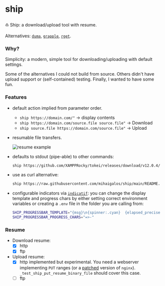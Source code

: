 # ship

⛵ Ship: a download/upload tool with resume.

Alternatives:
[`duma`](https://github.com/mattgathu/duma), [`grapple`](https://github.com/daveallie/grapple), [`rget`](https://github.com/Arcterus/rget).

### Why?
Simplicity: a modern, simple tool for downloading/uploading with default settings.

Some of the alternatives I could not build from source.
Others didn't have upload support or (self-contained) testing.
Finally, I wanted to have some fun.

### Features
* default action implied from parameter order.
  * `ship https://domain.com/"` -> display contents
  * `ship https://domain.com/source.file source.file"` -> Download
  * `ship source.file https://domain.com/source.file"` -> Upload

* resumable file transfers.

  ![resume example](screenshots/ship.gif)
* defaults to stdout (pipe-able) to other commands:
  ```bash
  ship https://github.com/XAMPPRocky/tokei/releases/download/v12.0.4/tokei-x86_64-unknown-linux-gnu.tar.gz | tar xvz
  ```
* use as curl alternative:
  ```bash
  ship https://raw.githubusercontent.com/mihaigalos/ship/main/README.md
  ```
* configurable indicators via [`indicatif`](https://crates.io/crates/indicatif): you can change the display template and progress chars by either setting correct environment variables or creating a `.env` file in the folder you are calling from:
  ```bash
  SHIP_PROGRESSBAR_TEMPLATE="{msg}\n{spinner:.cyan}  {elapsed_precise} ▕{bar:.white}▏ {bytes}/{total_bytes}  {bytes_per_sec}  ETA {eta}."
  SHIP_PROGRESSBAR_PROGRESS_CHARS="=>-"
  ```

### Resume

* Download resume:
  * [x] http
  * [x] ftp
* Upload resume:
  * [x] http implemented but experimental. You need a webserver implementing `PUT` ranges (or a [patched](https://github.com/arut/nginx-patches) version of `nginx`). `_test_ship_put_resume_binary_file` should cover this case.
  * [ ] ftp